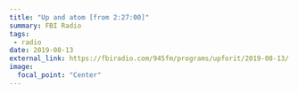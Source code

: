 ```yaml
---
title: "Up and atom [from 2:27:00]"
summary: FBI Radio
tags:
 - radio
date: 2019-08-13
external_link: https://fbiradio.com/945fm/programs/upforit/2019-08-13/
image:
  focal_point: "Center"
---
```

